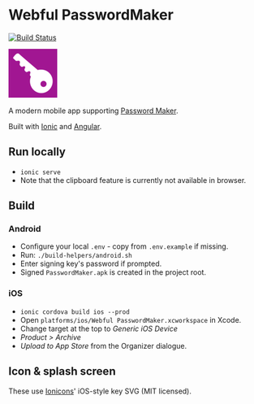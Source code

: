 # Webful PasswordMaker

[![Build Status](https://travis-ci.com/webful-ltd/passwordmaker.svg?branch=master)](https://travis-ci.com/webful-ltd/passwordmaker)

![Icon](./resources/android/icon/drawable-xhdpi-icon.png)

A modern mobile app supporting [Password Maker](https://passwordmaker.org/).

Built with [Ionic](https://ionicframework.com/) and [Angular](https://angular.io/).

## Run locally

* `ionic serve`
* Note that the clipboard feature is currently not available in browser.

## Build

### Android

* Configure your local `.env` - copy from `.env.example` if missing.
* Run: `./build-helpers/android.sh`
* Enter signing key's password if prompted.
* Signed `PasswordMaker.apk` is created in the project root.

### iOS

* `ionic cordova build ios --prod`
* Open `platforms/ios/Webful PasswordMaker.xcworkspace` in Xcode.
* Change target at the top to _Generic iOS Device_
* _Product > Archive_
* _Upload to App Store_ from the Organizer dialogue.

## Icon & splash screen

These use [Ionicons](https://ionicons.com/)' iOS-style key SVG (MIT licensed).
